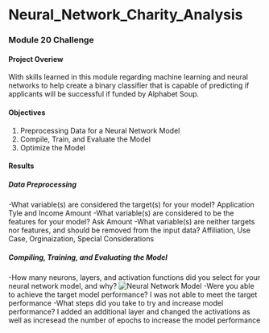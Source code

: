 # Neural_Network_Charity_Analysis
### Module 20 Challenge
#### Project Overiew
With skills learned in this module regarding machine learning and neural networks to help create a binary classifier that is capable of predicting if applicants will
be successful if funded by Alphabet Soup. 

#### Objectives
1. Preprocessing Data for a Neural Network Model
2. Compile, Train, and Evaluate the Model
3. Optimize the Model

#### Results
##### Data Preprocessing
-What variable(s) are considered the target(s) for your model?
Application Tyle and Income Amount
-What variable(s) are considered to be the features for your model?
Ask Amount
-What variable(s) are neither targets nor features, and should be removed from the input data?
Affiliation, Use Case, Orginaization, Special Considerations
##### Compiling, Training, and Evaluating the Model
-How many neurons, layers, and activation functions did you select for your neural network model, and why?
![Neural Network Model]("neural_network_model.png")
-Were you able to achieve the target model performance?
I was not able to meet the target performance
-What steps did you take to try and increase model performance?
I added an additional layer and changed the activations as well as incresead the number of epochs to increase the model performance
